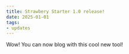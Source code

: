 ```yaml
---
title: Strawbery Starter 1.0 release!
date: 2025-01-01
tags:
- updates
---
```

Wow! You can now blog with this cool new tool!